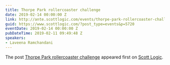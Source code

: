 ```yaml
---
title: Thorpe Park rollercoaster challenge
date: 2019-02-14 00:00:00 Z
link: http://ante.scottlogic.com/events/thorpe-park-rollercoaster-challenge/
guid: https://www.scottlogic.com/?post_type=events&p=5720
eventDate: 2019-02-14 00:00:00 Z
pubDateTime: 2019-02-11 09:49:48 Z
speakers:
- Laveena Ramchandani
---
```


<p>The post <a rel="nofollow" href="http://ante.scottlogic.com/events/thorpe-park-rollercoaster-challenge/">Thorpe Park rollercoaster challenge</a> appeared first on <a rel="nofollow" href="http://ante.scottlogic.com">Scott Logic</a>.</p>
